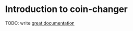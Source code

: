 # Introduction to coin-changer

TODO: write [great documentation](http://jacobian.org/writing/great-documentation/what-to-write/)
